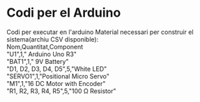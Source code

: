 # Codi per el Arduino

Codi per executar en l'arduino
Material necessari per construir el sistema(archiu CSV disponible):   
Nom,Quantitat,Component  
"U1",1," Arduino Uno R3"  
"BAT1",1," 9V Battery"  
"D1, D2, D3, D4, D5",5,"White LED"  
"SERVO1",1,"Positional Micro Servo"  
"M1",1,"16 DC Motor with Encoder"  
"R1, R2, R3, R4, R5",5,"100 Ω Resistor"  
